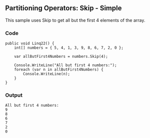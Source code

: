 ## Partitioning Operators: Skip - Simple ##

This sample uses Skip to get all but the first 4 elements of the array.

### Code ###

```
public void Linq22() {
    int[] numbers = { 5, 4, 1, 3, 9, 8, 6, 7, 2, 0 };
    
    var allButFirst4Numbers = numbers.Skip(4);
    
    Console.WriteLine("All but first 4 numbers:");
    foreach (var n in allButFirst4Numbers) {
        Console.WriteLine(n);
    }
}

```

### Output ###

```
All but first 4 numbers:
9
8
6
7
2
0
```
